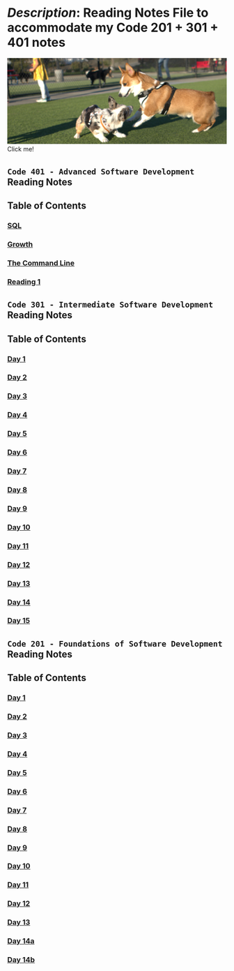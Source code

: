 # _Description_: Reading Notes File to accommodate my **Code 201 + 301 + 401** notes

[![My Dog](doc/assets/Yuda.png)](https://thumbs.gfycat.com/BabyishSeveralBichonfrise-size_restricted.gif)
Click me!

## `Code 401 - Advanced Software Development` Reading Notes

## Table of Contents

### [SQL](SQLPractice.md)

### [Growth](the-growth.md)

### [The Command Line](the-command-line.md)

### [Reading 1](class01.md)

## `Code 301 - Intermediate Software Development` Reading Notes

## Table of Contents

### [Day 1](class.01.md)

### [Day 2](class.02.md)

### [Day 3](class.03.md)

### [Day 4](class.04.md)

### [Day 5](class.05.md)

### [Day 6](class.06.md)

### [Day 7](class.07.md)

### [Day 8](class.08.md)

### [Day 9](class.09.md)

### [Day 10](class.10.md)

### [Day 11](class.11.md)

### [Day 12](class.12.md)

### [Day 13](class.13.md)

### [Day 14](class.14.md)

### [Day 15](class.15.md)

## `Code 201 - Foundations of Software Development` Reading Notes

## Table of Contents

### [Day 1](class-01.md)

### [Day 2](class-02.md)

### [Day 3](class-03.md)

### [Day 4](class-04.md)

### [Day 5](class-05.md)

### [Day 6](class-06.md)

### [Day 7](class-07.md)

### [Day 8](class-08.md)

### [Day 9](class-09.md)

### [Day 10](class-10.md)

### [Day 11](class-11.md)

### [Day 12](class-12.md)

### [Day 13](class-13.md)

### [Day 14a](class-14a.md)

### [Day 14b](class-14b.md)
